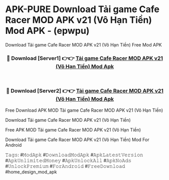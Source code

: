 # APK-PURE Download Tải game Cafe Racer MOD APK v21 (Vô Hạn Tiền) Mod APK - (epwpu)
Download Tải game Cafe Racer MOD APK v21 (Vô Hạn Tiền) Free Mod APK

<div align="center">
<h3>🔴 Download [Server1] 👉👉 <a href="https://apk-comot.site?title=Tải_game_Cafe_Racer_MOD_APK_v21_(Vô_Hạn_Tiền)">Tải game Cafe Racer MOD APK v21 (Vô Hạn Tiền) Mod Apk</a></h3><br>

<h3>🔴 Download [Server2] 👉👉 <a href="https://apk-comot.site?title=Tải_game_Cafe_Racer_MOD_APK_v21_(Vô_Hạn_Tiền)">Tải game Cafe Racer MOD APK v21 (Vô Hạn Tiền) Mod Apk</a></h3>
</div>


Free Download APK MOD Tải game Cafe Racer MOD APK v21 (Vô Hạn Tiền)

Download Tải game Cafe Racer MOD APK v21 (Vô Hạn Tiền) 

Free APK MOD Tải game Cafe Racer MOD APK v21 (Vô Hạn Tiền) 

Download Tải game Cafe Racer MOD APK v21 (Vô Hạn Tiền) Mod For Android

𝚃𝚊𝚐𝚜: #𝙼𝚘𝚍𝙰𝚙𝚔 #𝙳𝚘𝚠𝚗𝚕𝚘𝚊𝚍𝙼𝚘𝚍𝙰𝚙𝚔 #𝙰𝚙𝚔𝙻𝚊𝚝𝚎𝚜𝚝𝚅𝚎𝚛𝚜𝚒𝚘𝚗 #𝙰𝚙𝚔𝚄𝚗𝚕𝚒𝚖𝚒𝚝𝚎𝚍𝙼𝚘𝚗𝚎𝚢 #𝙰𝚙𝚔𝚄𝚗𝚕𝚘𝚌𝚔𝙰𝚕𝚕 #𝙰𝚙𝚔𝙽𝚘𝙰𝚍𝚜 #𝚄𝚗𝚕𝚘𝚌𝚔𝙿𝚛𝚎𝚖𝚒𝚞𝚖 #𝙵𝚘𝚛𝙰𝚗𝚍𝚛𝚘𝚒𝚍 #𝙵𝚛𝚎𝚎𝙳𝚘𝚠𝚗𝚕𝚘𝚊𝚍 #home_design_mod_apk